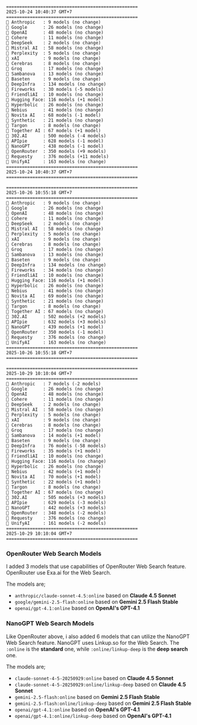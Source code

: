 ```plaintext
==================================================
2025-10-24 10:40:37 GMT+7
==================================================
🤖 Anthropic   : 9 models (no change)
🤖 Google      : 26 models (no change)
🤖 OpenAI      : 48 models (no change)
🤖 Cohere      : 11 models (no change)
🤖 DeepSeek    : 2 models (no change)
🤖 Mistral AI  : 58 models (no change)
🤖 Perplexity  : 5 models (no change)
🤖 xAI         : 9 models (no change)
🤖 Cerebras    : 8 models (no change)
🤖 Groq        : 17 models (no change)
🤖 Sambanova   : 13 models (no change)
🤖 Baseten     : 9 models (no change)
🤖 DeepInfra   : 134 models (no change)
🤖 Fireworks   : 30 models (-5 models)
🤖 FriendliAI  : 10 models (no change)
🤖 Hugging Face: 116 models (+1 model)
🤖 Hyperbolic  : 26 models (no change)
🤖 Nebius      : 41 models (no change)
🤖 Novita AI   : 68 models (-1 model)
🤖 Synthetic   : 21 models (no change)
🤖 Targon      : 8 models (no change)
🤖 Together AI : 67 models (+1 model)
🤖 302.AI      : 500 models (-4 models)
🤖 APIpie      : 628 models (-1 model)
🤖 NanoGPT     : 438 models (-1 model)
🤖 OpenRouter  : 350 models (+9 models)
🤖 Requesty    : 376 models (+11 models)
🤖 UnifyAI     : 163 models (no change)
==================================================
2025-10-24 10:40:37 GMT+7
==================================================

==================================================
2025-10-26 10:55:18 GMT+7
==================================================
🤖 Anthropic   : 9 models (no change)
🤖 Google      : 26 models (no change)
🤖 OpenAI      : 48 models (no change)
🤖 Cohere      : 11 models (no change)
🤖 DeepSeek    : 2 models (no change)
🤖 Mistral AI  : 58 models (no change)
🤖 Perplexity  : 5 models (no change)
🤖 xAI         : 9 models (no change)
🤖 Cerebras    : 8 models (no change)
🤖 Groq        : 17 models (no change)
🤖 Sambanova   : 13 models (no change)
🤖 Baseten     : 9 models (no change)
🤖 DeepInfra   : 134 models (no change)
🤖 Fireworks   : 34 models (no change)
🤖 FriendliAI  : 10 models (no change)
🤖 Hugging Face: 116 models (+1 model)
🤖 Hyperbolic  : 26 models (no change)
🤖 Nebius      : 41 models (no change)
🤖 Novita AI   : 69 models (no change)
🤖 Synthetic   : 21 models (no change)
🤖 Targon      : 8 models (no change)
🤖 Together AI : 67 models (no change)
🤖 302.AI      : 502 models (+2 models)
🤖 APIpie      : 632 models (+3 models)
🤖 NanoGPT     : 439 models (+1 model)
🤖 OpenRouter  : 350 models (-1 model)
🤖 Requesty    : 376 models (no change)
🤖 UnifyAI     : 163 models (no change)
==================================================
2025-10-26 10:55:18 GMT+7
==================================================

==================================================
2025-10-29 10:10:04 GMT+7
==================================================
🤖 Anthropic   : 7 models (-2 models)
🤖 Google      : 26 models (no change)
🤖 OpenAI      : 48 models (no change)
🤖 Cohere      : 11 models (no change)
🤖 DeepSeek    : 2 models (no change)
🤖 Mistral AI  : 58 models (no change)
🤖 Perplexity  : 5 models (no change)
🤖 xAI         : 9 models (no change)
🤖 Cerebras    : 8 models (no change)
🤖 Groq        : 17 models (no change)
🤖 Sambanova   : 14 models (+1 model)
🤖 Baseten     : 9 models (no change)
🤖 DeepInfra   : 76 models (-58 models)
🤖 Fireworks   : 35 models (+1 model)
🤖 FriendliAI  : 10 models (no change)
🤖 Hugging Face: 116 models (no change)
🤖 Hyperbolic  : 26 models (no change)
🤖 Nebius      : 42 models (+1 model)
🤖 Novita AI   : 70 models (+1 model)
🤖 Synthetic   : 22 models (+1 model)
🤖 Targon      : 8 models (no change)
🤖 Together AI : 67 models (no change)
🤖 302.AI      : 505 models (+3 models)
🤖 APIpie      : 629 models (-3 models)
🤖 NanoGPT     : 442 models (+3 models)
🤖 OpenRouter  : 348 models (-2 models)
🤖 Requesty    : 376 models (no change)
🤖 UnifyAI     : 161 models (-2 models)
==================================================
2025-10-29 10:10:04 GMT+7
==================================================
```

### OpenRouter Web Search Models

I added 3 models that use capabilities of OpenRouter Web Search feature. OpenRouter use Exa.ai for the Web Search.

The models are;

- `anthropic/claude-sonnet-4.5:online` based on **Claude 4.5 Sonnet**
- `google/gemini-2.5-flash:online` based on **Gemini 2.5 Flash Stable**
- `openai/gpt-4.1:online` based on **OpenAI's GPT-4.1**

### NanoGPT Web Search Models

Like OpenRouter above, i also added 6 models that can utilize the NanoGPT Web Search feature. NanoGPT uses Linkup.so for the Web Search. The `:online` is the **standard** one, while `:online/linkup-deep` is the **deep search** one.

The models are;

- `claude-sonnet-4-5-20250929:online` based on **Claude 4.5 Sonnet**
- `claude-sonnet-4-5-20250929:online/linkup-deep` based on **Claude 4.5 Sonnet**
- `gemini-2.5-flash:online` based on **Gemini 2.5 Flash Stable**
- `gemini-2.5-flash:online/linkup-deep` based on **Gemini 2.5 Flash Stable**
- `openai/gpt-4.1:online` based on **OpenAI's GPT-4.1**
- `openai/gpt-4.1:online/linkup-deep` based on **OpenAI's GPT-4.1**
